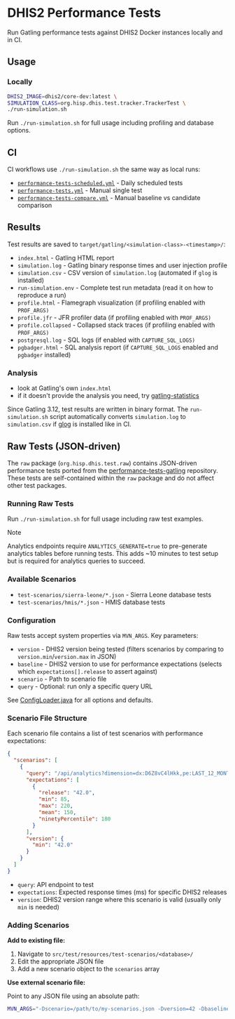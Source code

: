 # DHIS2 Performance Tests

Run Gatling performance tests against DHIS2 Docker instances locally and in CI.

## Usage

### Locally

```sh
DHIS2_IMAGE=dhis2/core-dev:latest \
SIMULATION_CLASS=org.hisp.dhis.test.tracker.TrackerTest \
./run-simulation.sh
```

Run `./run-simulation.sh` for full usage including profiling and database options.

## CI

CI workflows use `./run-simulation.sh` the same way as local runs:

* [`performance-tests-scheduled.yml`](../../.github/workflows/performance-tests-scheduled.yml) - Daily scheduled tests
* [`performance-tests.yml`](../../.github/workflows/performance-tests.yml) - Manual single test
* [`performance-tests-compare.yml`](../../.github/workflows/performance-tests-compare.yml) - Manual baseline vs candidate comparison

## Results

Test results are saved to `target/gatling/<simulation-class>-<timestamp>/`:

* `index.html` - Gatling HTML report
* `simulation.log` - Gatling binary response times and user injection profile
* `simulation.csv` - CSV version of `simulation.log` (automated if `glog` is installed)
* `run-simulation.env` - Complete test run metadata (read it on how to reproduce a run)
* `profile.html` - Flamegraph visualization (if profiling enabled with `PROF_ARGS)`
* `profile.jfr` - JFR profiler data (if profiling enabled with `PROF_ARGS)`
* `profile.collapsed` - Collapsed stack traces (if profiling enabled with `PROF_ARGS)`
* `postgresql.log` - SQL logs (if enabled with `CAPTURE_SQL_LOGS)`
* `pgbadger.html` - SQL analysis report (if `CAPTURE_SQL_LOGS` enabled and `pgbadger` installed)

### Analysis

* look at Gatling's own `index.html`
* if it doesn't provide the analysis you need, try
[gatling-statistics](https://github.com/dhis2/gatling-statistics)

Since Gatling 3.12, test results are written in binary format. The `run-simulation.sh` script
automatically converts `simulation.log` to `simulation.csv` if
[glog](https://github.com/dhis2/gatling/releases) is installed like in CI.

## Raw Tests (JSON-driven)

The `raw` package (`org.hisp.dhis.test.raw`) contains JSON-driven performance tests ported from
the [performance-tests-gatling](https://github.com/dhis2/performance-tests-gatling) repository.
These tests are self-contained within the `raw` package and do not affect other test packages.

### Running Raw Tests

Run `./run-simulation.sh` for full usage including raw test examples.

> [!NOTE]
> Analytics endpoints require `ANALYTICS_GENERATE=true` to pre-generate analytics tables before
> running tests. This adds ~10 minutes to test setup but is required for analytics queries to
> succeed.

### Available Scenarios

* `test-scenarios/sierra-leone/*.json` - Sierra Leone database tests
* `test-scenarios/hmis/*.json` - HMIS database tests

### Configuration

Raw tests accept system properties via `MVN_ARGS`. Key parameters:

* `version` - DHIS2 version being tested (filters scenarios by comparing to `version.min`/`version.max` in JSON)
* `baseline` - DHIS2 version to use for performance expectations (selects which `expectations[].release` to assert against)
* `scenario` - Path to scenario file
* `query` - Optional: run only a specific query URL

See [ConfigLoader.java](src/test/org/hisp/dhis/test/raw/ConfigLoader.java) for all options and
defaults.

### Scenario File Structure

Each scenario file contains a list of test scenarios with performance expectations:

```json
{
  "scenarios": [
    {
      "query": "/api/analytics?dimension=dx:D6Z8vC4lHkk,pe:LAST_12_MONTHS&filter=ou:USER_ORGUNIT",
      "expectations": [
        {
          "release": "42.0",
          "min": 85,
          "max": 220,
          "mean": 150,
          "ninetyPercentile": 180
        }
      ],
      "version": {
        "min": "42.0"
      }
    }
  ]
}
```

* `query`: API endpoint to test
* `expectations`: Expected response times (ms) for specific DHIS2 releases
* `version`: DHIS2 version range where this scenario is valid (usually only `min` is needed)

### Adding Scenarios

**Add to existing file:**

1. Navigate to `src/test/resources/test-scenarios/<database>/`
2. Edit the appropriate JSON file
3. Add a new scenario object to the `scenarios` array

**Use external scenario file:**

Point to any JSON file using an absolute path:

```sh
MVN_ARGS="-Dscenario=/path/to/my-scenarios.json -Dversion=42 -Dbaseline=42"
```

